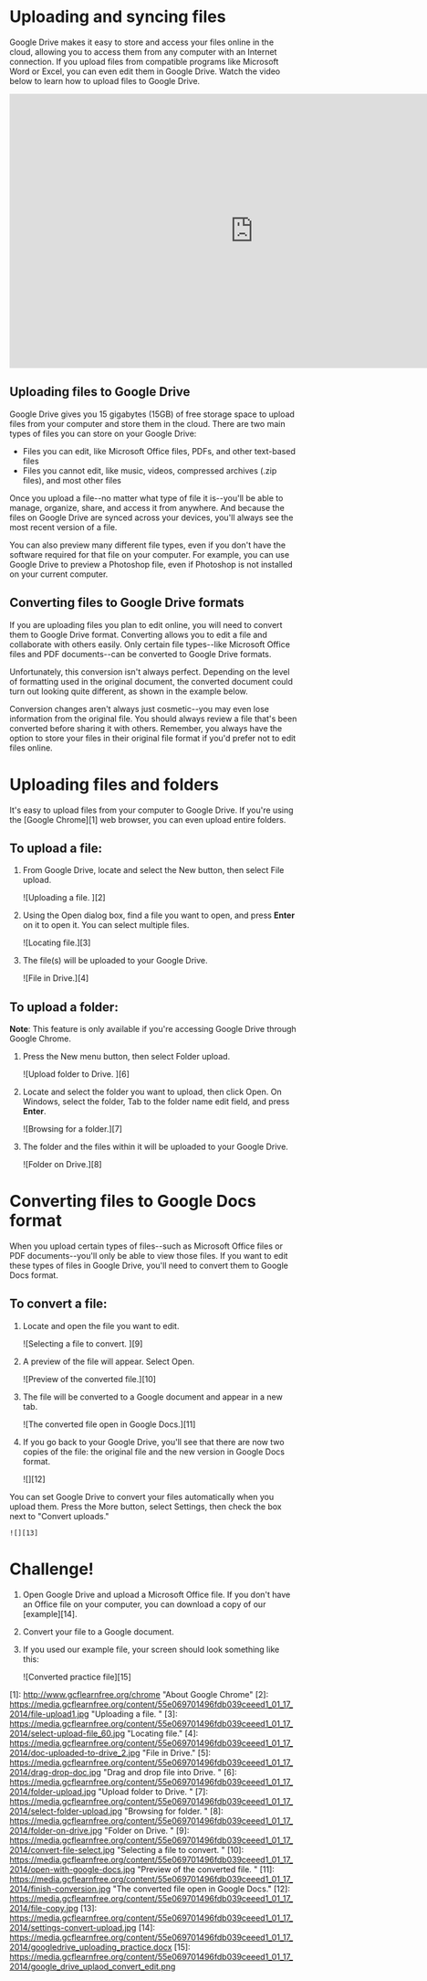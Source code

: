 # Uploading and syncing files

Google Drive makes it easy to store and access your files online in the cloud,
allowing you to access them from any computer with an Internet connection. If
you upload files from compatible programs like Microsoft Word or Excel, you can
even edit them in Google Drive. Watch the video below to learn how to upload
files to Google Drive.

<iframe width="853" height="480" src="https://www.youtube.com/embed/pgdwQJqybQc" frameborder="0" allow="accelerometer; autoplay; encrypted-media; gyroscope; picture-in-picture" allowfullscreen="">
</iframe>

## Uploading files to Google Drive

Google Drive gives you 15 gigabytes (15GB) of free storage space to upload files
from your computer and store them in the cloud. There are two main types of
files you can store on your Google Drive:

- Files you can edit, like Microsoft Office files, PDFs, and other
  text-based files
- Files you cannot edit, like music, videos, compressed archives (.zip
  files), and most other files

Once you upload a file--no matter what type of file it is--you'll be able to
manage, organize, share, and access it from anywhere. And because the files on
Google Drive are synced across your devices, you'll always see the most recent
version of a file.

You can also preview many different file types, even if you don't have the
software required for that file on your computer. For example, you can use
Google Drive to preview a Photoshop file, even if Photoshop is not installed on
your current computer.

## Converting files to Google Drive formats

If you are uploading files you plan to edit online, you will need to convert
them to Google Drive format. Converting allows you to edit a file and
collaborate with others easily. Only certain file types--like Microsoft Office
files and PDF documents--can be converted to Google Drive formats.

Unfortunately, this conversion isn't always perfect. Depending on the level of
formatting used in the original document, the converted document could turn out
looking quite different, as shown in the example below.

Conversion changes aren't always just cosmetic--you may even lose information
from the original file. You should always review a file that's been converted
before sharing it with others. Remember, you always have the option to store
your files in their original file format if you'd prefer not to edit files
online.

# Uploading files and folders

It's easy to upload files from your computer to Google Drive. If you're using
the [Google Chrome][1] web browser, you can even upload entire folders.

## To upload a file:

1. From Google Drive, locate and select the New button, then select File upload.

    ![Uploading a file. ][2]

2. Using the Open dialog box, find a file you want to open, and press **Enter**
   on it to open it. You can select multiple files.

    ![Locating file.][3]

3. The file(s) will be uploaded to your Google Drive.

    ![File in Drive.][4]

## To upload a folder:

**Note**: This feature is only available if you're accessing Google Drive
through Google Chrome.

1. Press the New menu button, then select Folder upload.

    ![Upload folder to Drive. ][6]

2. Locate and select the folder you want to upload, then click Open. On Windows,
   select the folder, Tab to the folder name edit field, and press **Enter**.

    ![Browsing for a folder.][7]

3. The folder and the files within it will be uploaded to your Google Drive.

    ![Folder on Drive.][8]

# Converting files to Google Docs format

When you upload certain types of files--such as Microsoft Office files or PDF
documents--you'll only be able to view those files. If you want to edit
these types of files in Google Drive, you'll need to convert them to Google Docs
format.

## To convert a file:

1. Locate and open the file you want to edit.

    ![Selecting a file to convert. ][9]

2. A preview of the file will appear. Select Open.

    ![Preview of the converted file.][10]

3. The file will be converted to a Google document and appear in a new tab.

    ![The converted file open in Google Docs.][11]

4. If you go back to your Google Drive, you'll see that there are now two copies
   of the file: the original file and the new version in Google Docs format.

    ![][12]

You can set Google Drive to convert your files automatically when you upload
them. Press the More button, select Settings, then check the box next to
"Convert uploads."

    ![][13]

# Challenge!

1. Open Google Drive and upload a Microsoft Office file. If you don't
   have an Office file on your computer, you can download a copy of our
   [example][14].
2. Convert your file to a Google document.
3. If you used our example file, your screen should look something like this:

    ![Converted practice file][15]

[1]: <http://www.gcflearnfree.org/chrome> "About Google Chrome" [2]:
<https://media.gcflearnfree.org/content/55e069701496fdb039ceeed1_01_17_2014/file-upload1.jpg>
"Uploading a file. " [3]:
<https://media.gcflearnfree.org/content/55e069701496fdb039ceeed1_01_17_2014/select-upload-file_60.jpg>
"Locating file." [4]:
<https://media.gcflearnfree.org/content/55e069701496fdb039ceeed1_01_17_2014/doc-uploaded-to-drive_2.jpg>
"File in Drive." [5]:
<https://media.gcflearnfree.org/content/55e069701496fdb039ceeed1_01_17_2014/drag-drop-doc.jpg>
"Drag and drop file into Drive. " [6]:
<https://media.gcflearnfree.org/content/55e069701496fdb039ceeed1_01_17_2014/folder-upload.jpg>
"Upload folder to Drive. " [7]:
<https://media.gcflearnfree.org/content/55e069701496fdb039ceeed1_01_17_2014/select-folder-upload.jpg>
"Browsing for folder. " [8]:
<https://media.gcflearnfree.org/content/55e069701496fdb039ceeed1_01_17_2014/folder-on-drive.jpg>
"Folder on Drive. " [9]:
<https://media.gcflearnfree.org/content/55e069701496fdb039ceeed1_01_17_2014/convert-file-select.jpg>
"Selecting a file to convert. " [10]:
<https://media.gcflearnfree.org/content/55e069701496fdb039ceeed1_01_17_2014/open-with-google-docs.jpg>
"Preview of the converted file. " [11]:
<https://media.gcflearnfree.org/content/55e069701496fdb039ceeed1_01_17_2014/finish-conversion.jpg>
"The converted file open in Google Docs." [12]:
<https://media.gcflearnfree.org/content/55e069701496fdb039ceeed1_01_17_2014/file-copy.jpg>
[13]:
<https://media.gcflearnfree.org/content/55e069701496fdb039ceeed1_01_17_2014/settings-convert-upload.jpg>
[14]:
<https://media.gcflearnfree.org/content/55e069701496fdb039ceeed1_01_17_2014/googledrive_uploading_practice.docx>
[15]:
<https://media.gcflearnfree.org/content/55e069701496fdb039ceeed1_01_17_2014/google_drive_uplaod_convert_edit.png>
